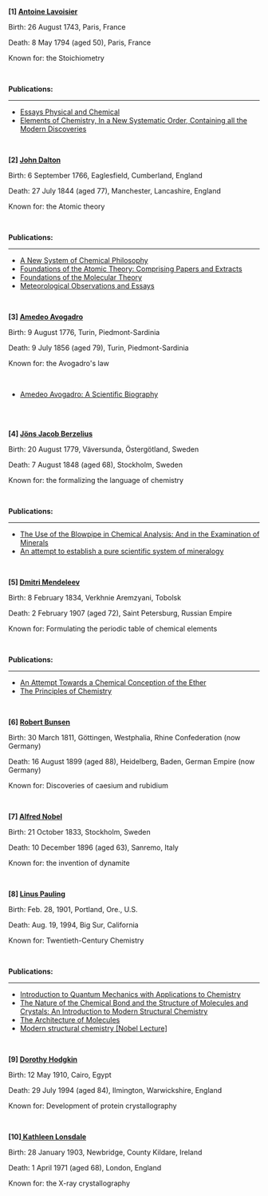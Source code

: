 <p><strong>[1] <a href="https://en.wikipedia.org/wiki/Antoine_Lavoisier">Antoine Lavoisier</a></strong></p>
<p>Birth: 26 August 1743, Paris, France</p>
<p>Death: 8 May 1794 (aged 50), Paris, France</p>
<p>Known for: the Stoichiometry</p>
<p><strong>&nbsp;</strong></p>

<p><strong>Publications:</strong></p>
<hr />
<ul>
<li><a href="https://github.com/manjunath5496/Ten-People-who-Changed-Chemistry-and-the-Way-we-Live/blob/master/tst(401).pdf">Essays Physical and Chemical </a></li>
<li><a href="https://github.com/manjunath5496/Ten-People-who-Changed-Chemistry-and-the-Way-we-Live/blob/master/tst(400).pdf">Elements of Chemistry, In a New Systematic Order, Containing all the Modern Discoveries</a></li>

</ul>
</br>

<p><strong>[2] <a href="https://en.wikipedia.org/wiki/John_Dalton">John Dalton</a></strong></p>
<p>Birth: 6 September 1766, Eaglesfield, Cumberland, England</p>
<p>Death: 27 July 1844 (aged 77), Manchester, Lancashire, England</p>
<p>Known for: the Atomic theory</p>
<p>&nbsp;</p>
<p><strong>Publications:</strong></p>
<hr />
<ul>
<li><a href="https://github.com/manjunath5496/Ten-People-who-Changed-Chemistry-and-the-Way-we-Live/blob/master/tst(402).pdf">A New System of Chemical Philosophy </a></li>
<li><a href="https://github.com/manjunath5496/Ten-People-who-Changed-Chemistry-and-the-Way-we-Live/blob/master/tst(403).pdf">Foundations of the Atomic Theory: Comprising Papers and Extracts </a></li>
  
<li><a href="https://github.com/manjunath5496/Ten-People-who-Changed-Chemistry-and-the-Way-we-Live/blob/master/tst(404).pdf">Foundations of the Molecular Theory </a></li>
<li><a href="https://github.com/manjunath5496/Ten-People-who-Changed-Chemistry-and-the-Way-we-Live/blob/master/tst(405).pdf"> Meteorological Observations and Essays </a></li>  
  
  

</ul>
</br>




<p><strong>[3] <a href="https://en.wikipedia.org/wiki/Amedeo_Avogadro">Amedeo Avogadro</a></strong></p>
<p>Birth: 9 August 1776, Turin, Piedmont-Sardinia</p>
<p>Death: 9 July 1856 (aged 79), Turin, Piedmont-Sardinia</p>
<p>Known for: the Avogadro's law</p>
<p>&nbsp;</p>

<ul>
<li><a href="https://github.com/manjunath5496/Ten-People-who-Changed-Chemistry-and-the-Way-we-Live/blob/master/tst(406).pdf">Amedeo Avogadro: A Scientific Biography </a></li>
</ul>
</br>




<p><strong><br /> <strong>[4] <a href="https://en.wikipedia.org/wiki/J%C3%B6ns_Jacob_Berzelius">J&ouml;ns Jacob Berzelius</a></strong></strong></p>
<p>Birth: 20 August 1779, V&auml;versunda, &Ouml;sterg&ouml;tland, Sweden</p>
<p>Death: 7 August 1848 (aged 68), Stockholm, Sweden</p>
<p>Known for: the formalizing the language of chemistry</p>
<p>&nbsp;</p>

<p><strong>Publications:</strong></p>
<hr />
<ul>
<li><a href="https://github.com/manjunath5496/Ten-People-who-Changed-Chemistry-and-the-Way-we-Live/blob/master/tst(407).pdf">The Use of the Blowpipe in Chemical Analysis: And in the Examination of Minerals  </a></li>
<li><a href="https://github.com/manjunath5496/Ten-People-who-Changed-Chemistry-and-the-Way-we-Live/blob/master/tst(408).pdf">An attempt to establish a pure scientific system of mineralogy</a></li>

</ul>
</br>


<p><strong>[5] <a href="https://en.wikipedia.org/wiki/Dmitri_Mendeleev">Dmitri Mendeleev</a></strong></p>
<p>Birth: 8 February 1834, Verkhnie Aremzyani, Tobolsk</p>
<p>Death: 2 February 1907 (aged 72), Saint Petersburg, Russian Empire</p>
<p>Known for: Formulating the periodic table of chemical elements</p>
<p><strong>&nbsp;</strong></p>

<p><strong>Publications:</strong></p>
<hr />
<ul>
<li><a href="https://github.com/manjunath5496/Ten-People-who-Changed-Chemistry-and-the-Way-we-Live/blob/master/tst(409).pdf">An Attempt Towards a Chemical Conception of the Ether </a></li>
<li><a href="https://github.com/manjunath5496/Ten-People-who-Changed-Chemistry-and-the-Way-we-Live/blob/master/tst(410).pdf">The Principles of Chemistry</a></li>

</ul>
</br>


<p><strong>[6] <a href="https://en.wikipedia.org/wiki/Robert_Bunsen">Robert Bunsen</a></strong></p>
<p>Birth: 30 March 1811, G&ouml;ttingen, Westphalia, Rhine Confederation (now Germany)</p>
<p>Death: 16 August 1899 (aged 88), Heidelberg, Baden, German Empire (now Germany)</p>
<p>Known for: Discoveries of caesium and rubidium</p>
<p>&nbsp;</p>
<p><strong>[7] <a href="https://en.wikipedia.org/wiki/Alfred_Nobel">Alfred Nobel</a></strong></p>
<p>Birth: 21 October 1833, Stockholm, Sweden</p>
<p>Death: 10 December 1896 (aged 63), Sanremo, Italy</p>
<p>Known for: the invention of dynamite</p>
<p>&nbsp;</p>
<p><strong>[8] <a href="https://en.wikipedia.org/wiki/Linus_Pauling">Linus Pauling</a></strong></p>
<p>Birth: Feb. 28, 1901, Portland, Ore., U.S.</p>
<p>Death: Aug. 19, 1994, Big Sur, California</p>
<p>Known for: Twentieth-Century Chemistry</p>
<p>&nbsp;</p>
<p><strong>Publications:</strong></p>
<hr />
<ul>
<li><a href="https://github.com/manjunath5496/The-100-Most-Influential-Scientists-of-All-Time/blob/master/tst(92).pdf">Introduction to Quantum Mechanics with Applications to Chemistry</a></li>
<li><a href="https://github.com/manjunath5496/The-100-Most-Influential-Scientists-of-All-Time/blob/master/tst(93).pdf">The Nature of the Chemical Bond and the Structure of Molecules and Crystals: An Introduction to Modern Structural Chemistry</a></li>
<li><a href="https://github.com/manjunath5496/The-100-Most-Influential-Scientists-of-All-Time/blob/master/tst(94).pdf">The Architecture of Molecules</a></li>
<li><a href="https://github.com/manjunath5496/The-100-Most-Influential-Scientists-of-All-Time/blob/master/tst(221).pdf">Modern structural chemistry [Nobel Lecture]</a></li>
</ul>
</br>

<p><strong>[9] <a href="https://en.wikipedia.org/wiki/Dorothy_Hodgkin">Dorothy Hodgkin</a></strong></p>
<p>Birth: 12 May 1910, Cairo, Egypt</p>
<p>Death: 29 July 1994 (aged 84), Ilmington, Warwickshire, England</p>
<p>Known for: Development of protein crystallography</p>
<p>&nbsp;</p>
<p><strong>[10]<a href="https://en.wikipedia.org/wiki/Kathleen_Lonsdale"> Kathleen Lonsdale</a></strong></p>
<p>Birth: 28 January 1903, Newbridge, County Kildare, Ireland</p>
<p>Death: 1 April 1971 (aged 68), London, England</p>
<p>Known for: the X-ray crystallography</p>
<p>&nbsp;</p>
<p>&nbsp;</p>
